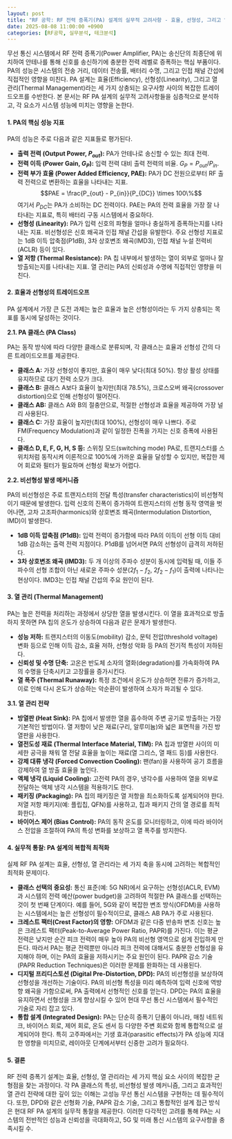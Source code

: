 ```yaml
---
layout: post
title: "RF 공학: RF 전력 증폭기(PA) 설계의 실무적 고려사항 - 효율, 선형성, 그리고 열 관리"
date: 2025-08-08 11:00:00 +0900
categories: [RF공학, 실무분석, 테크분석]
---
```


무선 통신 시스템에서 RF 전력 증폭기(Power Amplifier, PA)는 송신단의 최종단에 위치하여 안테나를 통해 신호를 송신하기에 충분한 전력 레벨로 증폭하는 핵심 부품이다. PA의 성능은 시스템의 전송 거리, 데이터 전송률, 배터리 수명, 그리고 인접 채널 간섭에 직접적인 영향을 미친다. PA 설계는 효율(Efficiency), 선형성(Linearity), 그리고 열 관리(Thermal Management)라는 세 가지 상충되는 요구사항 사이의 복잡한 트레이드오프를 수반한다. 본 문서는 RF PA 설계의 실무적 고려사항들을 심층적으로 분석하고, 각 요소가 시스템 성능에 미치는 영향을 논한다.

#### 1. PA의 핵심 성능 지표

PA의 성능은 주로 다음과 같은 지표들로 평가된다.

*   **출력 전력 (Output Power, $P_{out}$):** PA가 안테나로 송신할 수 있는 최대 전력.
*   **전력 이득 (Power Gain, $G_P$):** 입력 전력 대비 출력 전력의 비율. $G_P = P_{out} / P_{in}$.
*   **전력 부가 효율 (Power Added Efficiency, PAE):** PA가 DC 전원으로부터 RF 출력 전력으로 변환하는 효율을 나타내는 지표.
    $$PAE = \frac{P_{out} - P_{in}}{P_{DC}} \times 100\%$$
    여기서 $P_{DC}$는 PA가 소비하는 DC 전력이다. PAE는 PA의 전력 효율을 가장 잘 나타내는 지표로, 특히 배터리 구동 시스템에서 중요하다.
*   **선형성 (Linearity):** PA가 입력 신호의 파형을 얼마나 충실하게 증폭하는지를 나타내는 지표. 비선형성은 신호 왜곡과 인접 채널 간섭을 유발한다. 주요 선형성 지표로는 1dB 이득 압축점(P1dB), 3차 상호변조 왜곡(IMD3), 인접 채널 누설 전력비(ACLR) 등이 있다.
*   **열 저항 (Thermal Resistance):** PA 칩 내부에서 발생하는 열이 외부로 얼마나 잘 방출되는지를 나타내는 지표. 열 관리는 PA의 신뢰성과 수명에 직접적인 영향을 미친다.

#### 2. 효율과 선형성의 트레이드오프

PA 설계에서 가장 큰 도전 과제는 높은 효율과 높은 선형성이라는 두 가지 상충되는 목표를 동시에 달성하는 것이다.

**2.1. PA 클래스 (PA Class)**

PA는 동작 방식에 따라 다양한 클래스로 분류되며, 각 클래스는 효율과 선형성 간의 다른 트레이드오프를 제공한다.

*   **클래스 A:** 가장 선형성이 좋지만, 효율이 매우 낮다(최대 50%). 항상 활성 상태를 유지하므로 대기 전력 소모가 크다.
*   **클래스 B:** 클래스 A보다 효율이 높지만(최대 78.5%), 크로스오버 왜곡(crossover distortion)으로 인해 선형성이 떨어진다.
*   **클래스 AB:** 클래스 A와 B의 절충안으로, 적절한 선형성과 효율을 제공하여 가장 널리 사용된다.
*   **클래스 C:** 가장 효율이 높지만(최대 100%), 선형성이 매우 나쁘다. 주로 FM(Frequency Modulation)과 같이 일정한 진폭을 가지는 신호 증폭에 사용된다.
*   **클래스 D, E, F, G, H, S 등:** 스위칭 모드(switching mode) PA로, 트랜지스터를 스위치처럼 동작시켜 이론적으로 100%에 가까운 효율을 달성할 수 있지만, 복잡한 제어 회로와 필터가 필요하며 선형성 확보가 어렵다.

**2.2. 비선형성 발생 메커니즘**

PA의 비선형성은 주로 트랜지스터의 전달 특성(transfer characteristics)이 비선형적이기 때문에 발생한다. 입력 신호의 진폭이 증가하여 트랜지스터의 선형 동작 영역을 벗어나면, 고차 고조파(harmonics)와 상호변조 왜곡(Intermodulation Distortion, IMD)이 발생한다.

*   **1dB 이득 압축점 (P1dB):** 입력 전력이 증가함에 따라 PA의 이득이 선형 이득 대비 1dB 감소하는 출력 전력 지점이다. P1dB를 넘어서면 PA의 선형성이 급격히 저하된다.
*   **3차 상호변조 왜곡 (IMD3):** 두 개 이상의 주파수 성분이 동시에 입력될 때, 이들 주파수의 선형 조합이 아닌 새로운 주파수 성분($2f_1 - f_2$, $2f_2 - f_1$)이 출력에 나타나는 현상이다. IMD3는 인접 채널 간섭의 주요 원인이 된다.

#### 3. 열 관리 (Thermal Management)

PA는 높은 전력을 처리하는 과정에서 상당한 열을 발생시킨다. 이 열을 효과적으로 방출하지 못하면 PA 칩의 온도가 상승하여 다음과 같은 문제가 발생한다.

*   **성능 저하:** 트랜지스터의 이동도(mobility) 감소, 문턱 전압(threshold voltage) 변화 등으로 인해 이득 감소, 효율 저하, 선형성 악화 등 PA의 전기적 특성이 저하된다.
*   **신뢰성 및 수명 단축:** 고온은 반도체 소자의 열화(degradation)를 가속화하여 PA의 수명을 단축시키고 고장률을 증가시킨다.
*   **열 폭주 (Thermal Runaway):** 특정 조건에서 온도가 상승하면 전류가 증가하고, 이로 인해 다시 온도가 상승하는 악순환이 발생하여 소자가 파괴될 수 있다.

**3.1. 열 관리 전략**

*   **방열판 (Heat Sink):** PA 칩에서 발생한 열을 흡수하여 주변 공기로 방출하는 가장 기본적인 방법이다. 열 저항이 낮은 재료(구리, 알루미늄)와 넓은 표면적을 가진 방열판을 사용한다.
*   **열전도성 재료 (Thermal Interface Material, TIM):** PA 칩과 방열판 사이의 미세한 공극을 채워 열 전달 효율을 높이는 재료(열 그리스, 열 패드 등)를 사용한다.
*   **강제 대류 냉각 (Forced Convection Cooling):** 팬(fan)을 사용하여 공기 흐름을 강제하여 열 방출 효율을 높인다.
*   **액체 냉각 (Liquid Cooling):** 고전력 PA의 경우, 냉각수를 사용하여 열을 외부로 전달하는 액체 냉각 시스템을 적용하기도 한다.
*   **패키징 (Packaging):** PA 칩의 패키징은 열 저항을 최소화하도록 설계되어야 한다. 저열 저항 패키지(예: 플립칩, QFN)를 사용하고, 칩과 패키지 간의 열 경로를 최적화한다.
*   **바이어스 제어 (Bias Control):** PA의 동작 온도를 모니터링하고, 이에 따라 바이어스 전압을 조절하여 PA의 특성 변화를 보상하고 열 폭주를 방지한다.

#### 4. 실무적 통찰: PA 설계의 복합적 최적화

실제 RF PA 설계는 효율, 선형성, 열 관리라는 세 가지 축을 동시에 고려하는 복합적인 최적화 문제이다.

*   **클래스 선택의 중요성:** 통신 표준(예: 5G NR)에서 요구하는 선형성(ACLR, EVM)과 시스템의 전력 예산(power budget)을 고려하여 적절한 PA 클래스를 선택하는 것이 첫 번째 단계이다. 예를 들어, 5G와 같이 복잡한 변조 방식(OFDM)을 사용하는 시스템에서는 높은 선형성이 필수적이므로, 클래스 AB PA가 주로 사용된다.
*   **크레스트 팩터(Crest Factor)의 영향:** OFDM과 같은 다중 반송파 변조 신호는 높은 크레스트 팩터(Peak-to-Average Power Ratio, PAPR)를 가진다. 이는 평균 전력은 낮지만 순간 피크 전력이 매우 높아 PA의 비선형 영역으로 쉽게 진입하게 만든다. 따라서 PA는 평균 전력뿐만 아니라 피크 전력에 대해서도 충분한 선형성을 유지해야 하며, 이는 PA의 효율을 저하시키는 주요 원인이 된다. PAPR 감소 기술(PAPR Reduction Techniques)은 이러한 문제를 완화하는 데 사용된다.
*   **디지털 프리디스토션 (Digital Pre-Distortion, DPD):** PA의 비선형성을 보상하여 선형성을 개선하는 기술이다. PA의 비선형 특성을 미리 예측하여 입력 신호에 역방향 왜곡을 가함으로써, PA 출력에서 선형적인 신호를 얻는다. DPD는 PA의 효율을 유지하면서 선형성을 크게 향상시킬 수 있어 현대 무선 통신 시스템에서 필수적인 기술로 자리 잡고 있다.
*   **통합 설계 (Integrated Design):** PA는 단순히 증폭기 단품이 아니라, 매칭 네트워크, 바이어스 회로, 제어 회로, 온도 센서 등 다양한 주변 회로와 함께 통합적으로 설계되어야 한다. 특히 고주파에서는 기생 효과(parasitic effects)가 PA 성능에 지대한 영향을 미치므로, 레이아웃 단계에서부터 신중한 고려가 필요하다.

#### 5. 결론

RF 전력 증폭기 설계는 효율, 선형성, 열 관리라는 세 가지 핵심 요소 사이의 복잡한 균형점을 찾는 과정이다. 각 PA 클래스의 특성, 비선형성 발생 메커니즘, 그리고 효과적인 열 관리 전략에 대한 깊이 있는 이해는 고성능 무선 통신 시스템을 구현하는 데 필수적이다. 또한, DPD와 같은 선형화 기술, PAPR 감소 기술, 그리고 통합적인 설계 접근 방식은 현대 RF PA 설계의 실무적 통찰을 제공한다. 이러한 다각적인 고려를 통해 PA는 시스템의 전반적인 성능과 신뢰성을 극대화하고, 5G 및 미래 통신 시스템의 요구사항을 충족시킬 수.
